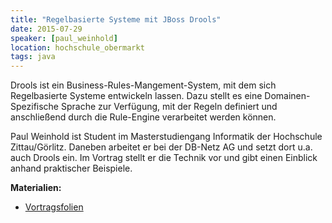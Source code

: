 ```yaml
---
title: "Regelbasierte Systeme mit JBoss Drools"
date: 2015-07-29
speaker: [paul_weinhold]
location: hochschule_obermarkt
tags: java
---
```


Drools ist ein Business-Rules-Mangement-System, mit dem sich Regelbasierte Systeme entwickeln lassen. Dazu stellt es
eine Domainen-Spezifische Sprache zur Verfügung, mit der Regeln definiert und anschließend durch die Rule-Engine
verarbeitet werden können.

Paul Weinhold ist Student im Masterstudiengang Informatik der Hochschule Zittau/Görlitz. Daneben arbeitet er bei der
DB-Netz AG und setzt dort u.a. auch Drools ein. Im Vortrag stellt er die Technik vor und gibt einen Einblick anhand
praktischer Beispiele.

**Materialien:**

- [Vortragsfolien](/downloads/juggr_drools.pdf)
